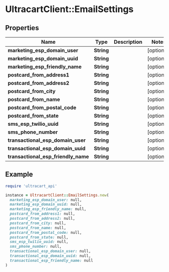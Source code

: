# UltracartClient::EmailSettings

## Properties

| Name | Type | Description | Notes |
| ---- | ---- | ----------- | ----- |
| **marketing_esp_domain_user** | **String** |  | [optional] |
| **marketing_esp_domain_uuid** | **String** |  | [optional] |
| **marketing_esp_friendly_name** | **String** |  | [optional] |
| **postcard_from_address1** | **String** |  | [optional] |
| **postcard_from_address2** | **String** |  | [optional] |
| **postcard_from_city** | **String** |  | [optional] |
| **postcard_from_name** | **String** |  | [optional] |
| **postcard_from_postal_code** | **String** |  | [optional] |
| **postcard_from_state** | **String** |  | [optional] |
| **sms_esp_twilio_uuid** | **String** |  | [optional] |
| **sms_phone_number** | **String** |  | [optional] |
| **transactional_esp_domain_user** | **String** |  | [optional] |
| **transactional_esp_domain_uuid** | **String** |  | [optional] |
| **transactional_esp_friendly_name** | **String** |  | [optional] |

## Example

```ruby
require 'ultracart_api'

instance = UltracartClient::EmailSettings.new(
  marketing_esp_domain_user: null,
  marketing_esp_domain_uuid: null,
  marketing_esp_friendly_name: null,
  postcard_from_address1: null,
  postcard_from_address2: null,
  postcard_from_city: null,
  postcard_from_name: null,
  postcard_from_postal_code: null,
  postcard_from_state: null,
  sms_esp_twilio_uuid: null,
  sms_phone_number: null,
  transactional_esp_domain_user: null,
  transactional_esp_domain_uuid: null,
  transactional_esp_friendly_name: null
)
```

